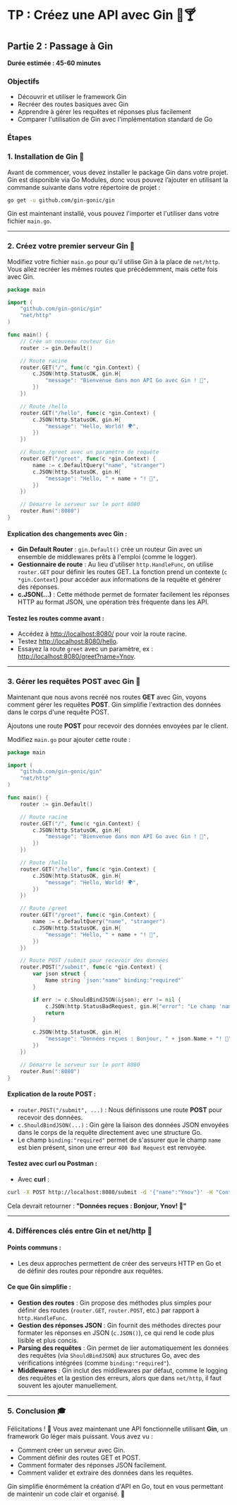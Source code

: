 # TP : Créez une API avec Gin 🐹🍸

## Partie 2 : Passage à Gin

**Durée estimée : 45-60 minutes**

### Objectifs

- Découvrir et utiliser le framework Gin
- Recréer des routes basiques avec Gin
- Apprendre à gérer les requêtes et réponses plus facilement
- Comparer l'utilisation de Gin avec l'implémentation standard de Go

### Étapes

### 1. Installation de Gin 🚀

Avant de commencer, vous devez installer le package Gin dans votre projet. Gin est disponible via Go Modules, donc vous pouvez l’ajouter en utilisant la commande suivante dans votre répertoire de projet :

```bash
go get -u github.com/gin-gonic/gin
```

Gin est maintenant installé, vous pouvez l'importer et l'utiliser dans votre fichier `main.go`.

---

### 2. Créez votre premier serveur Gin 🎉

Modifiez votre fichier `main.go` pour qu'il utilise Gin à la place de `net/http`. Vous allez recréer les mêmes routes que précédemment, mais cette fois avec Gin.

```go
package main

import (
    "github.com/gin-gonic/gin"
    "net/http"
)

func main() {
    // Crée un nouveau routeur Gin
    router := gin.Default()

    // Route racine
    router.GET("/", func(c *gin.Context) {
        c.JSON(http.StatusOK, gin.H{
            "message": "Bienvenue dans mon API Go avec Gin ! 🚀",
        })
    })

    // Route /hello
    router.GET("/hello", func(c *gin.Context) {
        c.JSON(http.StatusOK, gin.H{
            "message": "Hello, World! 🌍",
        })
    })

    // Route /greet avec un paramètre de requête
    router.GET("/greet", func(c *gin.Context) {
        name := c.DefaultQuery("name", "stranger")
        c.JSON(http.StatusOK, gin.H{
            "message": "Hello, " + name + "! 👋",
        })
    })

    // Démarre le serveur sur le port 8080
    router.Run(":8080")
}
```

#### Explication des changements avec Gin :

- **Gin Default Router** : `gin.Default()` crée un routeur Gin avec un ensemble de middlewares prêts à l'emploi (comme le logger).
- **Gestionnaire de route** : Au lieu d'utiliser `http.HandleFunc`, on utilise `router.GET` pour définir les routes GET. La fonction prend un contexte (`c *gin.Context`) pour accéder aux informations de la requête et générer des réponses.
- **c.JSON(...)** : Cette méthode permet de formater facilement les réponses HTTP au format JSON, une opération très fréquente dans les API.

#### Testez les routes comme avant :

- Accédez à [http://localhost:8080/](http://localhost:8080/) pour voir la route racine.
- Testez [http://localhost:8080/hello](http://localhost:8080/hello).
- Essayez la route `greet` avec un paramètre, ex : [http://localhost:8080/greet?name=Ynov](http://localhost:8080/greet?name=Ynov).

---

### 3. Gérer les requêtes POST avec Gin 📩

Maintenant que nous avons recréé nos routes **GET** avec Gin, voyons comment gérer les requêtes **POST**. Gin simplifie l'extraction des données dans le corps d'une requête POST.

Ajoutons une route **POST** pour recevoir des données envoyées par le client.

Modifiez `main.go` pour ajouter cette route :

```go
package main

import (
    "github.com/gin-gonic/gin"
    "net/http"
)

func main() {
    router := gin.Default()

    // Route racine
    router.GET("/", func(c *gin.Context) {
        c.JSON(http.StatusOK, gin.H{
            "message": "Bienvenue dans mon API Go avec Gin ! 🚀",
        })
    })

    // Route /hello
    router.GET("/hello", func(c *gin.Context) {
        c.JSON(http.StatusOK, gin.H{
            "message": "Hello, World! 🌍",
        })
    })

    // Route /greet
    router.GET("/greet", func(c *gin.Context) {
        name := c.DefaultQuery("name", "stranger")
        c.JSON(http.StatusOK, gin.H{
            "message": "Hello, " + name + "! 👋",
        })
    })

    // Route POST /submit pour recevoir des données
    router.POST("/submit", func(c *gin.Context) {
        var json struct {
            Name string `json:"name" binding:"required"`
        }

        if err := c.ShouldBindJSON(&json); err != nil {
            c.JSON(http.StatusBadRequest, gin.H{"error": "Le champ 'name' est requis"})
            return
        }

        c.JSON(http.StatusOK, gin.H{
            "message": "Données reçues : Bonjour, " + json.Name + "! 🎉",
        })
    })

    // Démarre le serveur sur le port 8080
    router.Run(":8080")
}
```

#### Explication de la route POST :

- `router.POST("/submit", ...)` : Nous définissons une route **POST** pour recevoir des données.
- `c.ShouldBindJSON(...)` : Gin gère la liaison des données JSON envoyées dans le corps de la requête directement avec une structure Go.
- Le champ `binding:"required"` permet de s'assurer que le champ `name` est bien présent, sinon une erreur `400 Bad Request` est renvoyée.

#### Testez avec **curl** ou **Postman** :

- Avec **curl** :

```bash
curl -X POST http://localhost:8080/submit -d '{"name":"Ynov"}' -H "Content-Type: application/json"
```

Cela devrait retourner : **"Données reçues : Bonjour, Ynov! 🎉"**

---

### 4. Différences clés entre Gin et net/http 🤔

#### Points communs :

- Les deux approches permettent de créer des serveurs HTTP en Go et de définir des routes pour répondre aux requêtes.

#### Ce que Gin simplifie :

- **Gestion des routes** : Gin propose des méthodes plus simples pour définir des routes (`router.GET`, `router.POST`, etc.) par rapport à `http.HandleFunc`.
- **Gestion des réponses JSON** : Gin fournit des méthodes directes pour formater les réponses en JSON (`c.JSON()`), ce qui rend le code plus lisible et plus concis.
- **Parsing des requêtes** : Gin permet de lier automatiquement les données des requêtes (via `ShouldBindJSON`) aux structures Go, avec des vérifications intégrées (comme `binding:"required"`).
- **Middlewares** : Gin inclut des middlewares par défaut, comme le logging des requêtes et la gestion des erreurs, alors que dans `net/http`, il faut souvent les ajouter manuellement.

---

### 5. Conclusion 🎓

Félicitations ! 🎉 Vous avez maintenant une API fonctionnelle utilisant **Gin**, un framework Go léger mais puissant. Vous avez vu :

- Comment créer un serveur avec Gin.
- Comment définir des routes GET et POST.
- Comment formater des réponses JSON facilement.
- Comment valider et extraire des données dans les requêtes.

Gin simplifie énormément la création d'API en Go, tout en vous permettant de maintenir un code clair et organisé. 🎊
